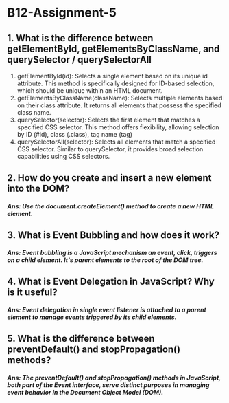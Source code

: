 # B12-Assignment-5
## 1. What is the difference between getElementById, getElementsByClassName, and querySelector / querySelectorAll
1. getElementById(id): Selects a single element based on its unique id attribute. This method is specifically designed for ID-based selection, which should be unique within an HTML document.
2. getElementsByClassName(className): Selects multiple elements based on their class attribute. It returns all elements that possess the specified class name.
3. querySelector(selector): Selects the first element that matches a specified CSS selector. This method offers flexibility, allowing selection by ID (#id), class (.class), tag name (tag)
4. querySelectorAll(selector): Selects all elements that match a specified CSS selector. Similar to querySelector, it provides broad selection capabilities using CSS selectors.

## 2. How do you create and insert a new element into the DOM?
##### Ans: Use the document.createElement() method to create a new HTML element.

## 3. What is Event Bubbling and how does it work?
##### Ans: Event bubbling is a JavaScript mechanism an event, click, triggers on a child element. It's parent elements to the root of the DOM tree.

## 4. What is Event Delegation in JavaScript? Why is it useful?
##### Ans: Event delegation in single event listener is attached to a parent element to manage events triggered by its child elements.

## 5. What is the difference between preventDefault() and stopPropagation() methods?
##### Ans: The preventDefault() and stopPropagation() methods in JavaScript, both part of the Event interface, serve distinct purposes in managing event behavior in the Document Object Model (DOM).
